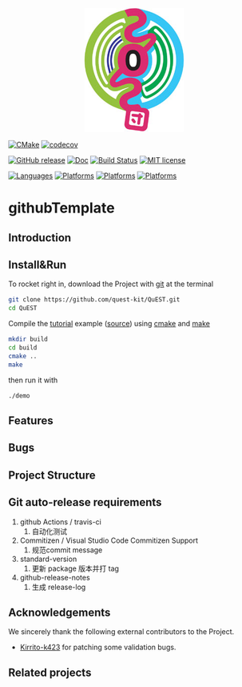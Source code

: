 <!--
 * @Descripttion: 
 * @version: 
 * @Author: Shaojie Tan
 * @Date: 2021-09-05 10:46:12
 * @LastEditors: Shaojie Tan
 * @LastEditTime: 2021-09-07 10:28:31
-->

<p align="center">
<a href="https://github.com/Kirrito-k423/githubTemplate" target="_blank">
	<img src="./doxyconfig/sos.jpg" width=""/>
</a>
</p>

<!-- https://shields.io/category/build -->


<!-- [![macOS unit](https://github.com/QuEST-Kit/QuEST/workflows/macOS%20unit/badge.svg)](https://github.com/QuEST-Kit/QuEST/actions)
[![LLVM](https://github.com/QuEST-Kit/QuEST/workflows/LLVM%20asan/badge.svg)](https://github.com/QuEST-Kit/QuEST/actions) -->

[![CMake](https://github.com/Kirrito-k423/githubTemplate/actions/workflows/cmake.yml/badge.svg)](https://github.com/Kirrito-k423/githubTemplate/actions/workflows/cmake.yml)
[![codecov](https://codecov.io/gh/QuEST-Kit/QuEST/branch/develop/graph/badge.svg)](https://codecov.io/gh/QuEST-Kit/QuEST)

[![GitHub release](https://img.shields.io/github/release/Kirrito-k423/githubTemplate)](https://github.com/Kirrito-k423/githubTemplate/releases) 
[![Doc](https://img.shields.io/badge/doc-Github.io-orange.svg)](https://quest-kit.github.io/QuEST/modules.html)
[![Build Status](https://app.travis-ci.com/Kirrito-k423/githubTemplate.svg?branch=main)](https://app.travis-ci.com/Kirrito-k423/githubTemplate)
[![MIT license](https://img.shields.io/badge/license-MIT-lightgrey.svg)](LICENCE.txt)

<!-- [![Languages](https://img.shields.io/badge/C-99-ff69b4.svg)](http://www.open-std.org/jtc1/sc22/wg14/www/standards.html#9899) -->
[![Languages](https://img.shields.io/badge/C++-11-ff69b4.svg)](https://isocpp.org/wiki/faq/cpp11)
[![Platforms](https://img.shields.io/badge/multithreaded-OpenMP-6699ff.svg)](https://www.openmp.org/)
[![Platforms](https://img.shields.io/badge/GPU-CUDA-6699ff.svg)](https://developer.nvidia.com/cuda-zone)
[![Platforms](https://img.shields.io/badge/distributed-MPI-6699ff.svg)](https://www.mpi-forum.org/) 


<!-- paper and official email
[![DOI](https://img.shields.io/badge/DOI-10.1038%2Fs41598--019--47174--9-yellow.svg)](https://doi.org/10.1038/s41598-019-47174-9)
[![Email](https://img.shields.io/badge/email-quest@materials.ox.ac.uk-red.svg)](mailto:quest@materials.ox.ac.uk) -->

# githubTemplate


## Introduction

## Install&Run
To rocket right in, download the Project with [git](https://git-scm.com/) at the terminal
```bash
git clone https://github.com/quest-kit/QuEST.git
cd QuEST
```
Compile the [tutorial](/examples/README.md) example ([source](/examples/tutorial_example.c)) using [cmake](https://cmake.org/) and [make](https://www.gnu.org/software/make/)
```bash
mkdir build
cd build
cmake ..
make
```
then run it with
```bash
./demo
```
## Features

## Bugs


## Project Structure

## Git auto-release requirements
1. github Actions / travis-ci
   1. 自动化测试
2. Commitizen / Visual Studio Code Commitizen Support
   1. 规范commit message
3. standard-version
   1. 更新 package 版本并打 tag
4. github-release-notes
   1. 生成 release-log
## Acknowledgements

We sincerely thank the following external contributors to the Project.

- [Kirrito-k423](https://github.com/Kirrito-k423) for patching some validation bugs.

## Related projects